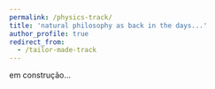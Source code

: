```yaml
---
permalink: /physics-track/
title: 'natural philosophy as back in the days...'
author_profile: true
redirect_from: 
  - /tailor-made-track
---
```


em construção...

